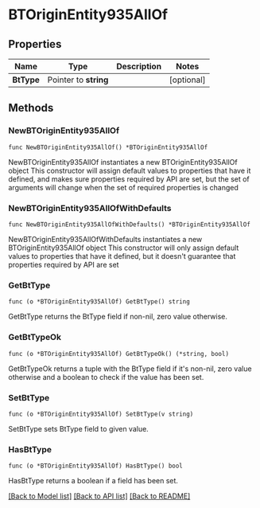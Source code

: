 # BTOriginEntity935AllOf

## Properties

Name | Type | Description | Notes
------------ | ------------- | ------------- | -------------
**BtType** | Pointer to **string** |  | [optional] 

## Methods

### NewBTOriginEntity935AllOf

`func NewBTOriginEntity935AllOf() *BTOriginEntity935AllOf`

NewBTOriginEntity935AllOf instantiates a new BTOriginEntity935AllOf object
This constructor will assign default values to properties that have it defined,
and makes sure properties required by API are set, but the set of arguments
will change when the set of required properties is changed

### NewBTOriginEntity935AllOfWithDefaults

`func NewBTOriginEntity935AllOfWithDefaults() *BTOriginEntity935AllOf`

NewBTOriginEntity935AllOfWithDefaults instantiates a new BTOriginEntity935AllOf object
This constructor will only assign default values to properties that have it defined,
but it doesn't guarantee that properties required by API are set

### GetBtType

`func (o *BTOriginEntity935AllOf) GetBtType() string`

GetBtType returns the BtType field if non-nil, zero value otherwise.

### GetBtTypeOk

`func (o *BTOriginEntity935AllOf) GetBtTypeOk() (*string, bool)`

GetBtTypeOk returns a tuple with the BtType field if it's non-nil, zero value otherwise
and a boolean to check if the value has been set.

### SetBtType

`func (o *BTOriginEntity935AllOf) SetBtType(v string)`

SetBtType sets BtType field to given value.

### HasBtType

`func (o *BTOriginEntity935AllOf) HasBtType() bool`

HasBtType returns a boolean if a field has been set.


[[Back to Model list]](../README.md#documentation-for-models) [[Back to API list]](../README.md#documentation-for-api-endpoints) [[Back to README]](../README.md)


